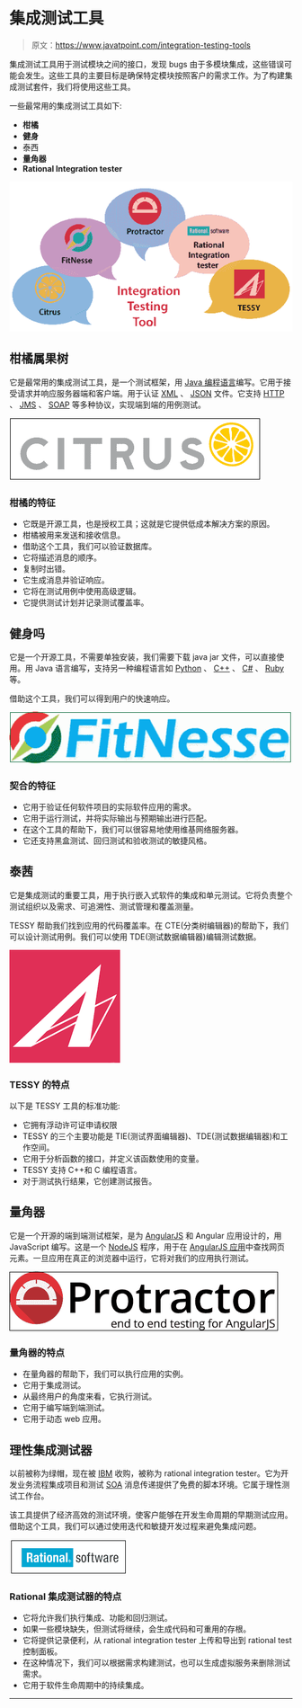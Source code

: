 # 集成测试工具

> 原文：<https://www.javatpoint.com/integration-testing-tools>

集成测试工具用于测试模块之间的接口，发现 bugs 由于多模块集成，这些错误可能会发生。这些工具的主要目标是确保特定模块按照客户的需求工作。为了构建集成测试套件，我们将使用这些工具。

一些最常用的集成测试工具如下:

*   **柑橘**
*   **健身**
*   泰西
*   **量角器**
*   **Rational Integration tester**

![Integration testing tools](img/3994e563dcb4f95b7221ee7ac23f397d.png)

## 柑橘属果树

它是最常用的集成测试工具，是一个测试框架，用 [Java 编程语言](https://www.javatpoint.com/java-tutorial)编写。它用于接受请求并响应服务器端和客户端。用于认证 [XML](https://www.javatpoint.com/xml-tutorial) 、 [JSON](https://www.javatpoint.com/json-tutorial) 文件。它支持 [HTTP](https://www.javatpoint.com/http-tutorial) 、 [JMS](https://www.javatpoint.com/jms-tutorial) 、 [SOAP](https://www.javatpoint.com/soap-web-services) 等多种协议，实现端到端的用例测试。

![Integration testing tools](img/845d69d40f310c96eeb8fe9568c94511.png)

### 柑橘的特征

*   它既是开源工具，也是授权工具；这就是它提供低成本解决方案的原因。
*   柑橘被用来发送和接收信息。
*   借助这个工具，我们可以验证数据库。
*   它将描述消息的顺序。
*   复制时出错。
*   它生成消息并验证响应。
*   它将在测试用例中使用高级逻辑。
*   它提供测试计划并记录测试覆盖率。

## 健身吗

它是一个开源工具，不需要单独安装，我们需要下载 java jar 文件，可以直接使用。用 Java 语言编写，支持另一种编程语言如 [Python](https://www.javatpoint.com/python-tutorial) 、 [C++](https://www.javatpoint.com/cpp-tutorial) 、 [C#](https://www.javatpoint.com/c-sharp-tutorial) 、 [Ruby](https://www.javatpoint.com/ruby-tutorial) 等。

借助这个工具，我们可以得到用户的快速响应。

![Integration testing tools](img/b91c12170e73f5c1a5655ce797ae0d0c.png)

### 契合的特征

*   它用于验证任何软件项目的实际软件应用的需求。
*   它用于运行测试，并将实际输出与预期输出进行匹配。
*   在这个工具的帮助下，我们可以很容易地使用维基网络服务器。
*   它还支持黑盒测试、回归测试和验收测试的敏捷风格。

## 泰茜

它是集成测试的重要工具，用于执行嵌入式软件的集成和单元测试。它将负责整个测试组织以及需求、可追溯性、测试管理和覆盖测量。

TESSY 帮助我们找到应用的代码覆盖率。在 CTE(分类树编辑器)的帮助下，我们可以设计测试用例。我们可以使用 TDE(测试数据编辑器)编辑测试数据。

![Integration testing tools](img/dc2c42149048e436b9e946f8e08cec9d.png)

### TESSY 的特点

以下是 TESSY 工具的标准功能:

*   它拥有浮动许可证申请权限
*   TESSY 的三个主要功能是 TIE(测试界面编辑器)、TDE(测试数据编辑器)和工作空间。
*   它用于分析函数的接口，并定义该函数使用的变量。
*   TESSY 支持 C++和 C 编程语言。
*   对于测试执行结果，它创建测试报告。

## 量角器

它是一个开源的端到端测试框架，是为 [AngularJS](https://www.javatpoint.com/angularjs-tutorial) 和 Angular 应用设计的，用 JavaScript 编写。这是一个 [NodeJS](https://www.javatpoint.com/nodejs-tutorial) 程序，用于在 [AngularJS 应用](https://www.javatpoint.com/angularjs-first-application)中查找网页元素。一旦应用在真正的浏览器中运行，它将对我们的应用执行测试。

![Integration testing tools](img/fc1998809d712a6348c6b50b4c586f54.png)

### 量角器的特点

*   在量角器的帮助下，我们可以执行应用的实例。
*   它用于集成测试。
*   从最终用户的角度来看，它执行测试。
*   它用于编写端到端测试。
*   它用于动态 web 应用。

## 理性集成测试器

以前被称为绿帽，现在被 [IBM](https://www.javatpoint.com/ibm-full-form) 收购，被称为 rational integration tester。它为开发业务流程集成项目和测试 [SOA](https://www.javatpoint.com/service-oriented-architecture) 消息传递提供了免费的脚本环境。它属于理性测试工作台。

该工具提供了经济高效的测试环境，使客户能够在开发生命周期的早期测试应用。借助这个工具，我们可以通过使用迭代和敏捷开发过程来避免集成问题。

![Integration testing tools](img/573e76487631835bc97b1489d16e99a3.png)

### Rational 集成测试器的特点

*   它将允许我们执行集成、功能和回归测试。
*   如果一些模块缺失，但测试将继续，会生成代码和可重用的存根。
*   它将提供记录便利，从 rational integration tester 上传和导出到 rational test 控制面板。
*   在这种情况下，我们可以根据需求构建测试，也可以生成虚拟服务来删除测试需求。
*   它用于软件生命周期中的持续集成。

* * *